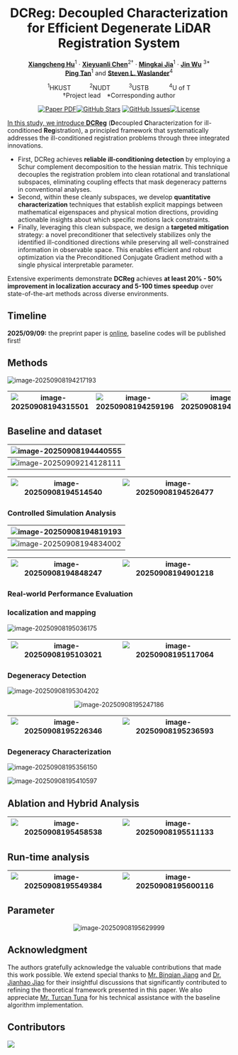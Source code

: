 <div align="center">

<h1>DCReg: Decoupled Characterization for Efficient Degenerate LiDAR Registration System</h1>

[**Xiangcheng Hu**](https://github.com/JokerJohn)<sup>1</sup> · [**Xieyuanli Chen**](https://chen-xieyuanli.github.io/)<sup>2&dagger;</sup> · [**Mingkai Jia**](https://scholar.google.com/citations?user=fcpTdvcAAAAJ&hl=en)<sup>1</sup> ·
[**Jin Wu**](https://zarathustr.github.io/) <sup>3*</sup>
<br>
 [**Ping Tan**](https://facultyprofiles.hkust.edu.hk/profiles.php?profile=ping-tan-pingtan#publications)<sup>1</sup> and  [**Steven L. Waslander**](https://www.trailab.utias.utoronto.ca/steven-waslander)<sup>4</sup>

<sup>1</sup>HKUST&emsp;&emsp;&emsp;<sup>2</sup>NUDT&emsp;&emsp;&emsp;<sup>3</sup>USTB &emsp;&emsp;&emsp;<sup>4</sup>U of T
<br>
&dagger;Project lead&emsp;*Corresponding author

<a href="https://arxiv.org/pdf/2408.03723"><img src='https://img.shields.io/badge/ArXiv-DCReg-red' alt='Paper PDF'></a>[![GitHub Stars](https://img.shields.io/github/stars/JokerJohn/DCReg.svg)](https://github.com/JokerJohn/DCReg/stargazers) [![GitHub Issues](https://img.shields.io/github/issues/JokerJohn/DCReg.svg)](https://github.com/JokerJohn/DCReg/issues)[![License](https://img.shields.io/badge/license-MIT-blue.svg)](https://opensource.org/licenses/MIT)<a href="https://github.com/JokerJohn/DCReg/blob/main/">

</div>



In this study, we introduce **[DCReg](https://arxiv.org/abs/2509.06285)** (**D**ecoupled **C**haracterization for ill-conditioned **Reg**istration), a principled framework
that systematically addresses the ill-conditioned registration problems through three integrated innovations. 

- First, DCReg achieves **reliable ill-conditioning detection** by employing a Schur complement decomposition to the hessian matrix. This technique decouples the registration problem into clean rotational and translational subspaces, eliminating coupling effects that mask degeneracy patterns in conventional analyses. 
- Second, within these cleanly subspaces, we develop **quantitative characterization** techniques that establish explicit mappings between mathematical eigenspaces and physical motion directions, providing actionable insights about which specific motions lack constraints. 
- Finally, leveraging this clean subspace, we design a **targeted mitigation** strategy: a novel preconditioner that selectively stabilizes only the identified ill-conditioned directions while preserving all well-constrained information in observable space. This enables efficient and robust optimization via the Preconditioned Conjugate Gradient method with a single physical interpretable parameter. 

Extensive experiments demonstrate **DCReg** achieves **at least 20% - 50% improvement in localization accuracy and 5-100 times speedup** over state-of-the-art methods across diverse environments. 



## Timeline

**2025/09/09:** the preprint paper is [online](https://arxiv.org/abs/2509.06285), baseline codes will be published first!



## Methods

![image-20250908194217193](./README/image-20250908194217193.png)

| ![image-20250908194315501](./README/image-20250908194315501.png) | ![image-20250908194259196](./README/image-20250908194259196.png) | ![image-20250908194344328](./README/image-20250908194344328.png) |
| ------------------------------------------------------------ | ------------------------------------------------------------ | ------------------------------------------------------------ |



## Baseline and dataset

| ![image-20250908194440555](./README/image-20250908194440555.png) |
| ------------------------------------------------------------ |
| ![image-20250909214128111](./README/image-20250909214128111.png) |

| ![image-20250908194514540](./README/image-20250908194514540.png) | ![image-20250908194526477](./README/image-20250908194526477.png) |
| ------------------------------------------------------------ | ------------------------------------------------------------ |

### Controlled Simulation Analysis

| ![image-20250908194819193](./README/image-20250908194819193.png) |
| ------------------------------------------------------------ |
| ![image-20250908194834002](./README/image-20250908194834002.png) |

| ![image-20250908194848247](./README/image-20250908194848247.png) | ![image-20250908194901218](./README/image-20250908194901218.png) |
| ------------------------------------------------------------ | ------------------------------------------------------------ |

### Real-world Performance Evaluation

### localization and mapping

![image-20250908195036175](./README/image-20250908195036175.png)

| ![image-20250908195103021](./README/image-20250908195103021.png) | ![image-20250908195117064](./README/image-20250908195117064.png) |
| ------------------------------------------------------------ | ------------------------------------------------------------ |

### Degeneracy Detection

![image-20250908195304202](./README/image-20250908195304202.png)

<div align="center">

![image-20250908195247186](./README/image-20250908195247186.png) 
</div>


| ![image-20250908195226346](./README/image-20250908195226346.png) | ![image-20250908195236593](./README/image-20250908195236593.png) |
| ------------------------------------------------------------ | ------------------------------------------------------------ |

### Degeneracy Characterization

![image-20250908195356150](./README/image-20250908195356150.png)

![image-20250908195410597](./README/image-20250908195410597.png)

## Ablation and Hybrid Analysis

| ![image-20250908195458538](./README/image-20250908195458538.png) | ![image-20250908195511133](./README/image-20250908195511133.png) |
| ------------------------------------------------------------ | ------------------------------------------------------------ |

## Run-time analysis

| ![image-20250908195549384](./README/image-20250908195549384.png) | ![image-20250908195600116](./README/image-20250908195600116.png) |
| ------------------------------------------------------------ | ------------------------------------------------------------ |

## Parameter 

<div align="center">

![image-20250908195629999](./README/image-20250908195629999.png)
</div>

## Acknowledgment

The authors gratefully acknowledge the valuable contributions that made this work possible. We extend special thanks to [Mr. Binqian Jiang](https://github.com/lewisjiang) and [Dr. Jianhao Jiao](https://gogojjh.github.io/) for their insightful discussions that significantly contributed to refining the theoretical framework presented in this paper. We also appreciate [Mr. Turcan Tuna](https://www.turcantuna.com/) for his technical assistance with the baseline algorithm implementation.

## Contributors

<a href="https://github.com/JokerJohn/DCReg/graphs/contributors">
  <img src="https://contrib.rocks/image?repo=JokerJohn/DCReg" />
</a>